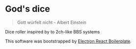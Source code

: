 # God's dice

> Gott würfelt nicht - Albert Einstein

Dice roller inspired by to 2ch-like BBS systems

This software was bootstrapped by <a href="https://github.com/electron-react-boilerplate/electron-react-boilerplate">Electron React Boilerplate</a>.
